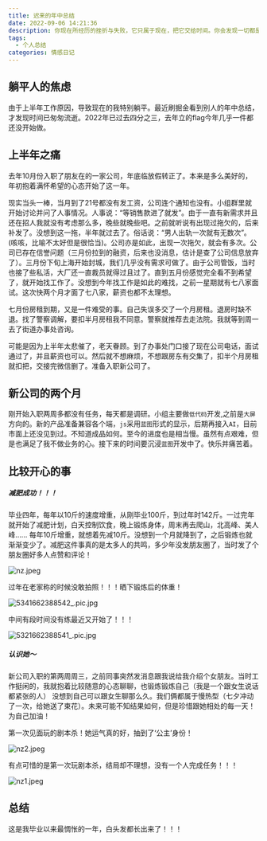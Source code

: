 ```yaml
---
title: 迟来的年中总结
date: 2022-09-06 14:21:36
description: 你现在所经历的挫折与失败，它只属于现在，把它交给时间。你会发现一切都是最好的安排！
tags:
  - 个人总结
categories: 情感日记
---
```


## 躺平人的焦虑
由于上半年工作原因，导致现在的我特别躺平。最近刷掘金看到别人的年中总结，才发现时间已匆匆流逝。2022年已过去四分之三，去年立的flag今年几乎一件都还没开始做。

## 上半年之痛

去年10月份入职了朋友在的一家公司，年底临放假转正了。本来是多么美好的，年初抱着满怀希望的心态开始了这一年。

现实当头一棒，当月到了21号都没有发工资，公司连个通知也没有。小组群里就开始讨论并问了人事情况。人事说：“等销售款进了就发”。由于一直有新需求并且还在招人我就没有考虑那么多，晚些就晚些吧。之前就听说有出现过拖欠的，后来补发了。没想到这一拖，半年就过去了。俗话说：“男人出轨一次就有无数次”。(咳咳，比喻不太好但是很恰当)。公司亦是如此，出现一次拖欠，就会有多次。公司已存在信誉问题（三月份拉到的融资，后来也没消息，估计是查了公司信息放弃了）。三月份下旬上海开始封城，我们几乎没有需求可做了。由于公司管饭，当时也接了些私活，大厂还一直裁员就得过且过了。直到五月份感觉完全看不到希望了，就开始找工作了。没想到今年找工作是如此的难找，之前一星期就有七八家面试。这次快两个月才面了七八家，薪资也都不太理想。

七月份房租到期，又是一件难受的事。自己失误多交了一个月房租。退房时缺不退。找了警察调解，要扣半月房租我不同意。警察就推荐去走法院。我就等到周一去了街道办事处咨询。

可能是因为上半年太悲催了，老天眷顾。到了办事处门口接了现在公司电话，面试通过了，并且薪资也可以。然后就不想麻烦，不想跟房东有交集了，扣半个月房租就扣把，交接完微信删了。准备入职新公司了。

## 新公司的两个月

刚开始入职两周多都没有任务，每天都是调研。小组主要做`低代码`开发,之前是`大屏`方向的。新的产品准备兼容各个端，`js`采用`蓝图`形式的显示，后期再接入`AI`，目前市面上还没见到过。不知道成品如何。至今的进度也是相当慢。虽然有点艰难，但是也满足了我不做业务的心。接下来的时间要沉浸`蓝图`开发中了。快乐并痛苦着。

## 比较开心的事

##### 减肥成功！！！
毕业四年，每年以10斤的速度增重，从刚毕业100斤，到过年时142斤。一过完年就开始了减肥计划，白天控制饮食，晚上锻炼身体，周末再去爬山，北高峰、美人峰…… 每年10斤增重，就想着先减10斤。没想到一个月就降到了，之后锻炼也就渐渐变少了。减肥这件事真的是太多人的共鸣，多少年没发朋友圈了，当时发了个朋友圈好多人点赞和评论！

![nz.jpeg](https://p1-juejin.byteimg.com/tos-cn-i-k3u1fbpfcp/7f9e3012757c4e07af1dbf32cb4b29f7~tplv-k3u1fbpfcp-watermark.image?)

过年在老家称的时候没敢拍照！！！晒下锻炼后的体重！

![5341662388542_.pic.jpg](https://p9-juejin.byteimg.com/tos-cn-i-k3u1fbpfcp/4c73c0eea04a44229f1541df4f28429f~tplv-k3u1fbpfcp-watermark.image?)

中间有段时间没有练最近又开始了！！！

![5321662388541_.pic.jpg](https://p1-juejin.byteimg.com/tos-cn-i-k3u1fbpfcp/d7333f8c1c9247eebfae5af0248f8171~tplv-k3u1fbpfcp-watermark.image?)

##### 认识她～
新公司入职的第两周周三，之前同事突然发消息跟我说给我介绍个女朋友。当时工作挺闲的，我就抱着比较随意的心态聊聊，也锻炼锻炼自己（我是一个跟女生说话都紧张的人） 没想到自己可以跟女生聊那么久。我们俩都属于慢热型（七夕冲动了一次，给她送了束花）。未来可能不知结果如何，但是珍惜跟她相处的每一天！为自己加油！


第一次见面玩的剧本杀！她运气真的好，抽到了‘公主’身份！

![nz2.jpeg](https://p1-juejin.byteimg.com/tos-cn-i-k3u1fbpfcp/ae10e462f4af49d9acb25488bc5305a1~tplv-k3u1fbpfcp-watermark.image?)

有点可惜的是第一次玩剧本杀，结局却不理想，没有一个人完成任务！！！

![nz1.jpeg](https://p1-juejin.byteimg.com/tos-cn-i-k3u1fbpfcp/a949254664584e9bb221fcf5be17d32c~tplv-k3u1fbpfcp-watermark.image?)



## 总结

这是我毕业以来最惆怅的一年，白头发都长出来了！！！


